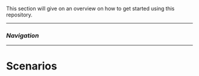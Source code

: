 This section will give on an overview on how to get started using this repository.

---

### _Navigation_

---

# Scenarios
